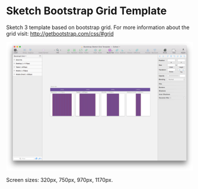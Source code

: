 # Sketch Bootstrap Grid Template

Sketch 3 template based on bootstrap grid. For more information about the grid visit: http://getbootstrap.com/css/#grid

![Sketch Bootstrap Grid Template](preview.png)

Screen sizes: 320px, 750px,	970px,	1170px.
